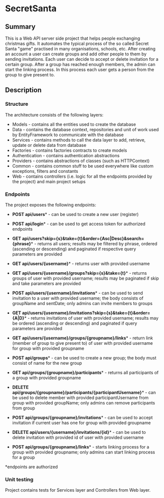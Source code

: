 # SecretSanta

## Summary
This is a Web API server side project that helps people exchanging christmas gifts. It automates the typical process of the so called Secret Santa "game" practised in many organisations, schools, etc. After creating an account a user can create groups and add other people to them by sending invitations. Each user can decide to accept or delete invitation for a certain group. After a group has reached enough members, the admin can start the linking process. In this process each user gets a person from the group to give present to.

## Description
### Structure
The architecture consists of the following layers:
* Models - contains all the entities used to create the database
* Data - contains the database context, repositories and unit of work used by EntityFramework to communicate with the database
* Services - contains methods to call the data layer to add, retrieve, update or delete data from database
* Factories - contains factories contracts to create models
* Authentication - contains authentication abstractions
* Providers - contains abstractions of classes (such as HTTPContext)
* Common - contains common stuff to be used everywhere like custom exceptions, filters and constants
* Web - contains controllers (i.e. logic for all the endpoints provided by the project) and main project setups

### Endpoints
The project exposes the following endpoints:
* **POST api/users*** - can be used to create a new user (register)
* **POST api/login*** - can be used to get access token for authorized endpoints
* **GET api/users?skip={s}&take={t}&order={Asc|Desc}&search={phrase}*** - returns all users; results may be filtered by phrase, ordered (ascending or descending) and paginated if respective query parameters are provided
* **GET api/users/{username}*** - returns user with provided username
* **GET api/users/{username}/groups?skip={s}&take={t}*** - returns groups of user with provided username; results may be paginated if skip and take parameters are provided
* **POST api/users/{username}/invitations*** - can be used to send invitation to a user with provided username; the body consists of groupName and sentDate; only admins can invite members to groups
* **GET api/users/{username}/invitations?skip={s}&take={t}&order={A|D}*** - returns invitations of user with provided username; results may be ordered (ascending or descending) and paginated if query parameters are provided
* **GET api/users/{username}/groups/{groupname}/links*** - return link (member of group to give present to) of user with provided username for group with provided groupname

* **POST api/groups*** - can be used to create a new group; the body must consist of name for the new group
* **GET api/groups/{groupname}/participants*** - returns all participants of a group with provided groupname
* **DELETE api/groups/{groupname}/participants/{participantUsername}*** - can be used to delete member with provided participantUsername from group with provided groupName; only admins can remove participants from group
* **POST api/groups/{groupname}/invitations*** - can be used to accept invitation if current user has one for group with provided groupname
* **DELETE api/users/{username}/invitations/{id}*** - can be used to delete invitation with provided id of user with provided username
* **POST api/groups/{groupname}/links*** - starts linking process for a group with provided groupname; only admins can start linking process for a group

*endpoints are authorized

### Unit testing
Project contains tests for Services layer and Controllers from Web layer.
